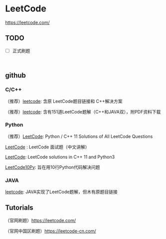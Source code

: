 # LeetCode

https://leetcode.com/



## TODO

- [ ] 正式刷题

      ​

## github

### C/C++

（推荐）[leetcode](https://github.com/haoel/leetcode): 含原 LeetCode题目链接和 C++解决方案

（推荐）[leetcode](https://github.com/soulmachine/leetcode): 含有151道LeetCode题解（C++和JAVA双），附PDF资料下载

### Python

（推荐）[LeetCode](https://github.com/kamyu104/LeetCode): Python / C++ 11 Solutions of All LeetCode Questions

[LeetCode](https://github.com/apachecn/LeetCode) : LeetCode 面试题（中文讲解）

[LeetCode](https://github.com/pezy/LeetCode): LeetCode solutions in C++ 11 and Python3

[LeetCode10Py](https://github.com/veroyatnost/LeetCode10Py): 旨在用10行Python代码解决问题

### JAVA

[leetcode](https://github.com/gouthampradhan/leetcode): JAVA实现了LeetCode题解，但木有原题目链接



## Tutorials

（官网刷题）https://leetcode.com/

（官网中国区刷题）https://leetcode-cn.com/